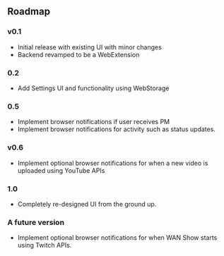 ## Roadmap

### v0.1
* Initial release with existing UI with minor changes
* Backend revamped to be a WebExtension

### 0.2
* Add Settings UI and functionality using WebStorage

### 0.5
* Implement browser notifications if user receives PM
* Implement browser notifications for activity such as status updates.

### v0.6
* Implement optional browser notifications for when a new video is uploaded using YouTube APIs

### 1.0
* Completely re-designed UI from the ground up.


### A future version
* Implement optional browser notifications for when WAN Show starts using Twitch APIs.
